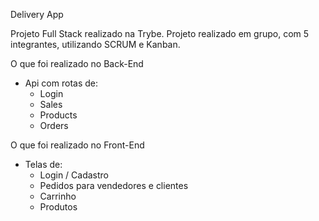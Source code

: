 Delivery App

Projeto Full Stack realizado na Trybe.
Projeto realizado em grupo, com 5 integrantes, utilizando SCRUM e Kanban.

O que foi realizado no Back-End
- Api com rotas de:
  - Login
  - Sales
  - Products
  - Orders

O que foi realizado no Front-End
- Telas de:
  - Login / Cadastro
  - Pedidos para vendedores e clientes
  - Carrinho
  - Produtos
